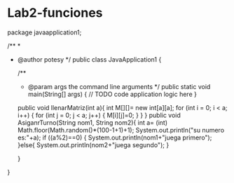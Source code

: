 # Lab2-funciones
package javaapplication1;

/**
 *
 * @author potesy
 */
public class JavaApplication1 {

    /**
     * @param args the command line arguments
     */
    public static void main(String[] args) {
        // TODO code application logic here
    }
    
    public void llenarMatriz(int a){
        int M[][]= new int[a][a];
        for (int i = 0; i < a; i++) {
            for (int j = 0; j < a; j++) {
                M[i][j]=0;
            }
        }
}
    public void AsiganrTurno(String nom1, String nom2){
        int a= (int) Math.floor(Math.random()*(100-1+1)+1);
        System.out.println("su numero es:"+a);
        if ((a%2)==0) {
            System.out.println(nom1+"juega primero");
        }else{
            System.out.println(nom2+"juega segundo");
        }
    
    
    
    }
            
    
}
